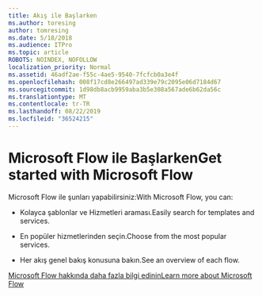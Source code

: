 ```yaml
---
title: Akış ile Başlarken
ms.author: toresing
author: tomresing
ms.date: 5/18/2018
ms.audience: ITPro
ms.topic: article
ROBOTS: NOINDEX, NOFOLLOW
localization_priority: Normal
ms.assetid: 46adf2ae-f55c-4ae5-9540-7fcfcb0a3e4f
ms.openlocfilehash: 008f17cd8e266497ad339e79c2095e06d7184d67
ms.sourcegitcommit: 1d98db8acb9959aba3b5e308a567ade6b62da56c
ms.translationtype: MT
ms.contentlocale: tr-TR
ms.lasthandoff: 08/22/2019
ms.locfileid: "36524215"
---
```

# <a name="get-started-with-microsoft-flow"></a><span data-ttu-id="ad941-102">Microsoft Flow ile Başlarken</span><span class="sxs-lookup"><span data-stu-id="ad941-102">Get started with Microsoft Flow</span></span>

<span data-ttu-id="ad941-103">Microsoft Flow ile şunları yapabilirsiniz:</span><span class="sxs-lookup"><span data-stu-id="ad941-103">With Microsoft Flow, you can:</span></span>
  
- <span data-ttu-id="ad941-104">Kolayca şablonlar ve Hizmetleri araması.</span><span class="sxs-lookup"><span data-stu-id="ad941-104">Easily search for templates and services.</span></span>
    
- <span data-ttu-id="ad941-105">En popüler hizmetlerinden seçin.</span><span class="sxs-lookup"><span data-stu-id="ad941-105">Choose from the most popular services.</span></span>
    
- <span data-ttu-id="ad941-106">Her akış genel bakış konusuna bakın.</span><span class="sxs-lookup"><span data-stu-id="ad941-106">See an overview of each flow.</span></span>
    
[<span data-ttu-id="ad941-107">Microsoft Flow hakkında daha fazla bilgi edinin</span><span class="sxs-lookup"><span data-stu-id="ad941-107">Learn more about Microsoft Flow</span></span>](https://go.microsoft.com/fwlink/?linkid=874446)
  

